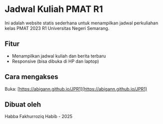 # Jadwal Kuliah PMAT R1

Ini adalah website statis sederhana untuk menampilkan jadwal perkuliahan kelas PMAT 2023 R1 Universitas Negeri Semarang.

## Fitur
- Menampilkan jadwal kuliah dan berita terbaru
- Responsive (bisa dibuka di HP dan laptop)

## Cara mengakses
Buka: [https://abigann.github.io/JPR1](https://abigann.github.io/JPR1)

## Dibuat oleh
Habba Fakhurroziq Habib - 2025
